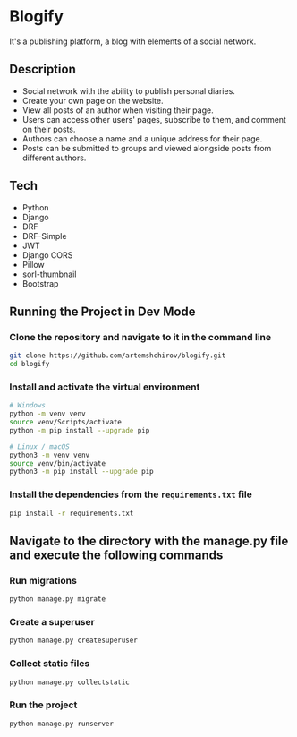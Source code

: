 # Blogify

It's a publishing platform, a blog with elements of a social network.

## Description

- Social network with the ability to publish personal diaries.
- Create your own page on the website.
- View all posts of an author when visiting their page.
- Users can access other users' pages, subscribe to them, and comment on their posts.
- Authors can choose a name and a unique address for their page.
- Posts can be submitted to groups and viewed alongside posts from different authors.

## Tech

- Python
- Django
- DRF
- DRF-Simple
- JWT
- Django CORS
- Pillow
- sorl-thumbnail
- Bootstrap

## Running the Project in Dev Mode

### Clone the repository and navigate to it in the command line

```bash
git clone https://github.com/artemshchirov/blogify.git
cd blogify
```

### Install and activate the virtual environment

```bash
# Windows
python -m venv venv
source venv/Scripts/activate
python -m pip install --upgrade pip
```

```bash
# Linux / macOS
python3 -m venv venv
source venv/bin/activate
python3 -m pip install --upgrade pip
```

### Install the dependencies from the `requirements.txt` file

```bash
pip install -r requirements.txt
```

## Navigate to the directory with the manage.py file and execute the following commands

### Run migrations

```bash
python manage.py migrate
```

### Create a superuser

```bash
python manage.py createsuperuser
```

### Collect static files

```bash
python manage.py collectstatic
```

### Run the project

```bash
python manage.py runserver
```
